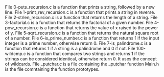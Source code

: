 File 0-puts_recursion.c is a function that prints a string, followed by a new line.
File 1-print_rev_recursion.c is a function that prints a string in reverse.
File 2-strlen_recursion.c is a function that returns the length of a string.
File 3-factorial.c is a function that returns the factorial of a given number.
File 4-pow_recursion.c is a function that returns the value of x raised to the power of y.
File 5-sqrt_recursion.c is a function that returns the natural square root of a number.
File 6-is_prime_number.c is a function that returns 1 if the input integer is a prime number, otherwise return 0.
File 7-is_palindrome.c is a function that returns 1 if a string is a palindrome and 0 if not.
File 100-wildcmp.c is a function that compares two strings and returns 1 if the strings can be considered identical, otherwise return 0. It uses the concept of wildcards.
File _putchar.c is a file containing the _putchar function
Main.h is the file comntaining the function prototypes.
